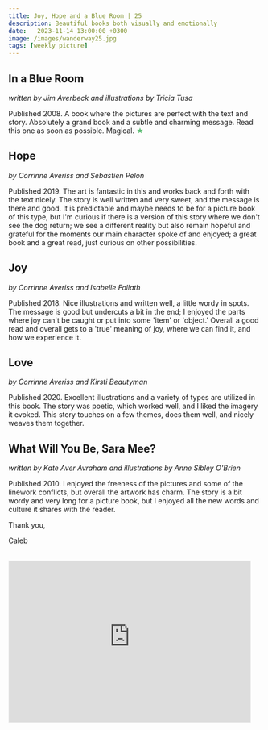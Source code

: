 ```yaml
---
title: Joy, Hope and a Blue Room | 25
description: Beautiful books both visually and emotionally
date:   2023-11-14 13:00:00 +0300
image: /images/wanderway25.jpg
tags: [weekly picture]
---
```


## In a Blue Room 

*written by Jim Averbeck and illustrations by Tricia Tusa*

Published 2008. A book where the pictures are perfect with the text and story. Absolutely a grand book and a subtle and charming message. Read this one as soon as possible. Magical. <h style="color:#5ABB71;">★</h>

## Hope

*by Corrinne Averiss and Sebastien Pelon*

Published 2019. The art is fantastic in this and works back and forth with the text nicely. The story is well written and very sweet, and the message is there and good. It is predictable and maybe needs to be for a picture book of this type, but I'm curious if there is a version of this story where we don't see the dog return; we see a different reality but also remain hopeful and grateful for the moments our main character spoke of and enjoyed; a great book and a great read, just curious on other possibilities.

## Joy

*by Corrinne Averiss and Isabelle Follath*

Published 2018. Nice illustrations and written well, a little wordy in spots. The message is good but undercuts a bit in the end; I enjoyed the parts where joy can't be caught or put into some 'item' or 'object.' Overall a good read and overall gets to a 'true' meaning of joy, where we can find it, and how we experience it.

## Love

*by Corrinne Averiss and Kirsti Beautyman*

Published 2020. Excellent illustrations and a variety of types are utilized in this book. The story was poetic, which worked well, and I liked the imagery it evoked. This story touches on a few themes, does them well, and nicely weaves them together.

## What Will You Be, Sara Mee?

*written by Kate Aver Avraham and illustrations by Anne Sibley O'Brien*

Published 2010. I enjoyed the freeness of the pictures and some of the linework conflicts, but overall the artwork has charm. The story is a bit wordy and very long for a picture book, but I enjoyed all the new words and culture it shares with the reader.

Thank you,

Caleb <br>
<br>

<iframe src="https://thewanderway.substack.com/embed" width="480" height="320" style="border:1px solid #EEE; background:white;" frameborder="0" scrolling="no"></iframe>